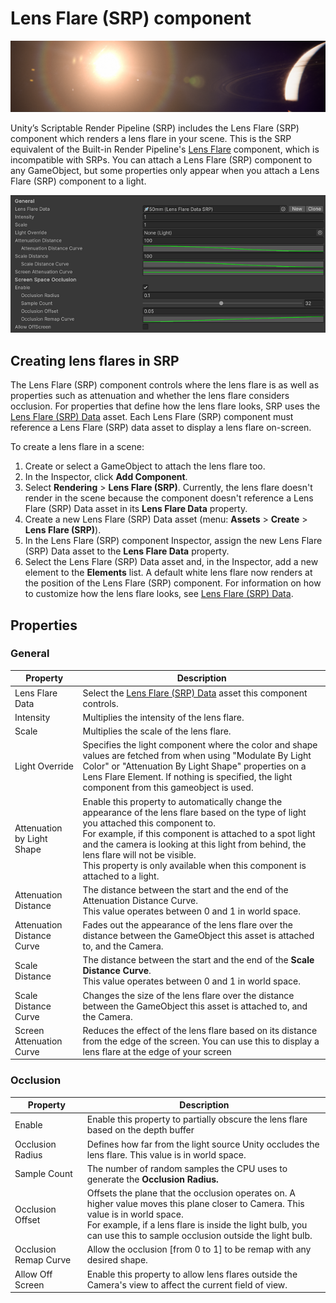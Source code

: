 # Lens Flare (SRP) component

![](../../images/shared/lens-flare/lens-flare-header.png)

Unity’s Scriptable Render Pipeline (SRP) includes the Lens Flare (SRP) component which renders a lens flare in your scene. This is the SRP equivalent of the Built-in Render Pipeline's [Lens Flare](https://docs.unity3d.com/Manual/class-LensFlare.html) component, which is incompatible with SRPs. You can attach a Lens Flare (SRP) component to any GameObject, but some properties only appear when you attach a Lens Flare (SRP) component to a light.

![](../../images/shared/lens-flare/lens-flare-comp.png)

## Creating lens flares in SRP

The Lens Flare (SRP) component controls where the lens flare is as well as properties such as attenuation and whether the lens flare considers occlusion. For properties that define how the lens flare looks, SRP uses the [Lens Flare (SRP) Data](lens-flare-asset.md) asset. Each Lens Flare (SRP) component must reference a Lens Flare (SRP) data asset to display a lens flare on-screen.

To create a lens flare in a scene:

1. Create or select a GameObject to attach the lens flare too.
2. In the Inspector, click **Add Component**.
3. Select **Rendering** > **Lens Flare (SRP)**. Currently, the lens flare doesn't render in the scene because the component doesn't reference a Lens Flare (SRP) Data asset in its **Lens Flare Data** property.
4. Create a new Lens Flare (SRP) Data asset (menu: **Assets** > **Create** > **Lens Flare (SRP)**).
5. In the Lens Flare (SRP) component Inspector, assign the new Lens Flare (SRP) Data asset to the **Lens Flare Data** property.
6. Select the Lens Flare (SRP) Data asset and, in the Inspector, add a new element to the **Elements** list. A default white lens flare now renders at the position of the Lens Flare (SRP) component. For information on how to customize how the lens flare looks, see [Lens Flare (SRP) Data](lens-flare-asset.md).

## Properties

### General

| **Property**    | **Description**                                              |
| --------------- | ------------------------------------------------------------ |
| Lens Flare Data | Select the [Lens Flare (SRP) Data](lens-flare-asset.md) asset this component controls. |
| Intensity     | Multiplies the intensity of the lens flare. |
| Scale         | Multiplies the scale of the lens flare. |
| Light Override  | Specifies the light component where the color and shape values are fetched from when using "Modulate By Light Color" or "Attenuation By Light Shape" properties on a Lens Flare Element. If nothing is specified, the light component from this gameobject is used. |
| Attenuation by Light Shape | Enable this property to automatically change the appearance of the lens flare based on the type of light you attached this component to.<br/>For example, if this component is attached to a spot light and the camera is looking at this light from behind, the lens flare will not be visible. <br/>This property is only available when this component is attached to a light. |
| Attenuation Distance |The distance between the start and the end of the Attenuation Distance Curve.<br/>This value operates between 0 and 1 in world space.  |
| Attenuation Distance Curve | Fades out the appearance of the lens flare over the distance between the GameObject this asset is attached to, and the Camera. |
| Scale Distance | The distance between the start and the end of the **Scale Distance Curve**.<br/>This value operates between 0 and 1 in world space. |
| Scale Distance Curve | Changes the size of the lens flare over the distance between the GameObject this asset is attached to, and the Camera. |
| Screen Attenuation Curve | Reduces the effect of the lens flare based on its distance from the edge of the screen. You can use this to display a lens flare at the edge of your screen |

### Occlusion

| **Property**    | **Description**                                              |
| --------------- | ------------------------------------------------------------ |
| Enable | Enable this property to partially obscure the lens flare based on the depth buffer |
| Occlusion Radius | Defines how far from the light source Unity occludes the lens flare. This value is in world space. |
| Sample Count | The number of random samples the CPU uses to generate the **Occlusion Radius.** |
| Occlusion Offset | Offsets the plane that the occlusion operates on. A higher value moves this plane closer to Camera. This value is in world space. <br/>For example, if a lens flare is inside the light bulb, you can use this to sample occlusion outside the light bulb. |
| Occlusion Remap Curve | Allow the occlusion [from 0 to 1] to be remap with any desired shape. |
| Allow Off Screen | Enable this property to allow lens flares outside the Camera's view to affect the current field of view. |
